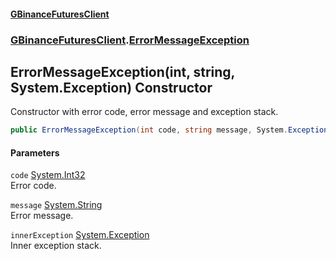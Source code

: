 #### [GBinanceFuturesClient](./index.md 'index')
### [GBinanceFuturesClient](./GBinanceFuturesClient.md 'GBinanceFuturesClient').[ErrorMessageException](./GBinanceFuturesClient-ErrorMessageException.md 'GBinanceFuturesClient.ErrorMessageException')
## ErrorMessageException(int, string, System.Exception) Constructor
Constructor with error code, error message and exception stack.  
```csharp
public ErrorMessageException(int code, string message, System.Exception innerException);
```
#### Parameters
<a name='GBinanceFuturesClient-ErrorMessageException-ErrorMessageException(int_string_System-Exception)-code'></a>
`code` [System.Int32](https://docs.microsoft.com/en-us/dotnet/api/System.Int32 'System.Int32')  
Error code.  
  
<a name='GBinanceFuturesClient-ErrorMessageException-ErrorMessageException(int_string_System-Exception)-message'></a>
`message` [System.String](https://docs.microsoft.com/en-us/dotnet/api/System.String 'System.String')  
Error message.  
  
<a name='GBinanceFuturesClient-ErrorMessageException-ErrorMessageException(int_string_System-Exception)-innerException'></a>
`innerException` [System.Exception](https://docs.microsoft.com/en-us/dotnet/api/System.Exception 'System.Exception')  
Inner exception stack.  
  
